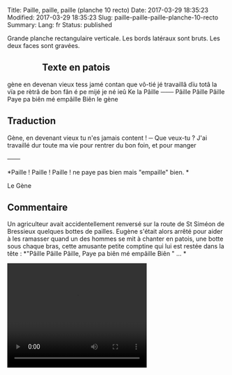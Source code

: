 Title: Paille, paille, paille (planche 10 recto)
Date: 2017-03-29 18:35:23
Modified: 2017-03-29 18:35:23
Slug: paille-paille-paille-planche-10-recto
Summary: 
Lang: fr
Status: published

Grande planche rectangulaire verticale. Les bords latéraux sont bruts. Les deux faces sont gravées.

<figure class="image-block" style="float: left;">
  <img alt="" src="{static}/images/planche_10_recto.png">
  <figcaption style="max-width: 236px"></figcaption>
</figure>

## Texte en patois
gène en devenan vieux tess jamé contan que vô-tié jé travaillâ  dïu totâ la vïa pe rètrâ de bon fân é pe mijé je né ieû Ke la Pâille   ───  Pâille  Pâille  Pâille  Paye pa biên mé empâille Biên   le gène

## Traduction
Gène, en devenant vieux tu n'es jamais content !
─  Que veux-tu ? J'ai travaillé dur toute ma vie pour rentrer du bon foin, et pour manger

 ───

 *Paille !  Paille !  Paille !  ne paye pas bien mais  "empaille" bien.   *

Le Gène

## Commentaire
Un agriculteur avait accidentellement renversé sur la route de St Siméon de Bressieux quelques bottes de pailles. Eugène s'était alors arrêté pour aider à les ramasser quand un des hommes se mit à chanter en patois, une botte sous chaque bras, cette amusante petite comptine qui lui est restée dans la tête : *"Pâille  Pâille  Pâille,  Paye pa biên mé empâille Biên " ...
*


<video width="320" height="240" controls>
  <source src="{static}/videos/video_10.mp4" type="video/mp4">
</video>
